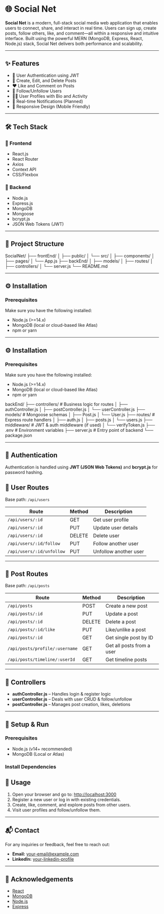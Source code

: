 # 🌐 Social Net

**Social Net** is a modern, full-stack social media web application that enables users to connect, share, and interact in real time. Users can sign up, create posts, follow others, like, and comment—all within a responsive and intuitive interface. Built using the powerful MERN (MongoDB, Express, React, Node.js) stack, Social Net delivers both performance and scalability.

---

## ✨ Features

- 🔐 User Authentication using JWT
- 📝 Create, Edit, and Delete Posts
- ❤️ Like and Comment on Posts
- 👥 Follow/Unfollow Users
- 🧑‍💼 User Profiles with Bio and Activity
- 🔔 Real-time Notifications (Planned)
- 📱 Responsive Design (Mobile Friendly)

---

## 🛠️ Tech Stack

### 🚀 Frontend
- React.js
- React Router
- Axios
- Context API
- CSS/Flexbox

### 🔧 Backend
- Node.js
- Express.js
- MongoDB
- Mongoose
- bcrypt.js
- JSON Web Tokens (JWT)

---

## 📁 Project Structure

 SocialNet/ 
 ├── frontEnd/ 
 │ ├── public/ 
 │ └── src/ 
 │ ├── components/ 
 │ ├── pages/ 
 │ └── App.js 
 ├── backEnd/ 
 │ ├── models/ 
 │ ├── routes/ 
 │ ├── controllers/ 
 │ └── server.js 
 └── README.md


---

## ⚙️ Installation

### Prerequisites

Make sure you have the following installed:

- Node.js (>=14.x)
- MongoDB (local or cloud-based like Atlas)
- npm or yarn

---

## ⚙️ Installation

### Prerequisites

Make sure you have the following installed:

- Node.js (>=14.x)
- MongoDB (local or cloud-based like Atlas)
- npm or yarn

backEnd/ ├── controllers/ # Business logic for routes │ ├── authController.js │ ├── postController.js │ └── userController.js ├── models/ # Mongoose schemas │ ├── Post.js │ └── User.js ├── routes/ # Express route handlers │ ├── auth.js │ ├── posts.js │ └── users.js ├── middleware/ # JWT & auth middleware (if used) │ └── verifyToken.js ├── .env # Environment variables ├── server.js # Entry point of backend └── package.json

---

## 🔐 Authentication

Authentication is handled using **JWT (JSON Web Tokens)** and **bcrypt.js** for password hashing.

## 🧑 User Routes

Base path: `/api/users`

| Route                         | Method | Description               |
|------------------------------|--------|---------------------------|
| `/api/users/:id`             | GET    | Get user profile          |
| `/api/users/:id`             | PUT    | Update user details       |
| `/api/users/:id`             | DELETE | Delete user               |
| `/api/users/:id/follow`      | PUT    | Follow another user       |
| `/api/users/:id/unfollow`    | PUT    | Unfollow another user     |

---

## 📝 Post Routes

Base path: `/api/posts`

| Route                          | Method | Description                    |
|-------------------------------|--------|--------------------------------|
| `/api/posts`                  | POST   | Create a new post              |
| `/api/posts/:id`              | PUT    | Update a post                  |
| `/api/posts/:id`              | DELETE | Delete a post                  |
| `/api/posts/:id/like`         | PUT    | Like/unlike a post             |
| `/api/posts/:id`              | GET    | Get single post by ID          |
| `/api/posts/profile/:username`| GET    | Get all posts from a user      |
| `/api/posts/timeline/:userId`| GET    | Get timeline posts             |

---

## 🧠 Controllers

- **authController.js** – Handles login & register logic
- **userController.js** – Deals with user CRUD & follow/unfollow
- **postController.js** – Manages post creation, likes, deletions

---

## 🔧 Setup & Run

### Prerequisites

- Node.js (v14+ recommended)
- MongoDB (Local or Atlas)

### Install Dependencies

## 🚀 Usage

1. Open your browser and go to: [http://localhost:3000](http://localhost:8084)
2. Register a new user or log in with existing credentials.
3. Create, like, comment, and explore posts from other users.
4. Visit user profiles and follow/unfollow them.

---

## 📬 Contact

For any inquiries or feedback, feel free to reach out:

- **Email:** [your-email@example.com](mailto:sankalpagarwal8057@example.com)  
- **LinkedIn:** [your-linkedin-profile]((https://www.linkedin.com/in/sankalp-agarwal-2b61ab253/))

---

## 🙏 Acknowledgements

- [React](https://reactjs.org/)
- [MongoDB](https://www.mongodb.com/)
- [Node.js](https://nodejs.org/)
- [Express](https://expressjs.com/)
